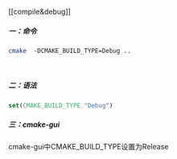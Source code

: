 [[compile&debug]]

##### 一：命令

```bash
cmake  -DCMAKE_BUILD_TYPE=Debug ..
```

 
 

##### 二：语法

```cmake
set(CMAKE_BUILD_TYPE "Debug")
```

##### 三：cmake-gui

cmake-gui中CMAKE_BUILD_TYPE设置为Release